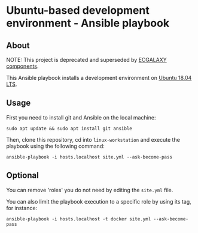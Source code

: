 # Ubuntu-based development environment - Ansible playbook

## About

NOTE: This project is deprecated and superseded by [ECGALAXY components](https://code.europa.eu/ecgalaxy).

This Ansible playbook installs a development environment on
[Ubuntu 18.04 LTS](http://releases.ubuntu.com/18.04/).

## Usage

First you need to install git and Ansible on the local machine:

```
sudo apt update && sudo apt install git ansible
```

Then, clone this repository, cd into ```linux-workstation``` and execute the playbook using the following command:

```
ansible-playbook -i hosts.localhost site.yml --ask-become-pass
```

## Optional

You can remove 'roles' you do not need by editing the ```site.yml``` file.

You can also limit the playbook execution to a specific role by using its tag, for instance:

```
ansible-playbook -i hosts.localhost -t docker site.yml --ask-become-pass
```
